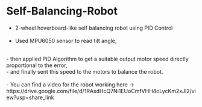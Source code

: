 # Self-Balancing-Robot

- 2-wheel hoverboard-like self balancing robot using PID Control
</br></br>
- Used MPU6050 sensor to read tilt angle,
</br>
- then applied PID Algorithm to get a suitable output motor speed directly proportional to the error,
</br>
- and finally sent this speed to the motors to balance the robot.
</br></br>
- You can find a video for the robot working here -> https://drive.google.com/file/d/1RAsdHcQ7Ni1EUoCmfVHH4cLycKm2xJl2/view?usp=share_link
